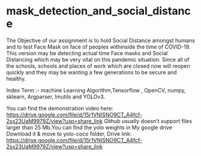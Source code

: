 # mask_detection_and_social_distance


The Objective of our assignment is to hold Social Distance amongst humans and to test Face Mask on face of peoples withinside the time of COVID-19. This version may be detecting actual time Face masks and Social Distancing which may be very vital on this pandemic situation. Since all of the schools, schools and places of work which are closed now will reopen quickly and they may be wanting a few generations to be secure and healthy.

Index Term :- machine Learning Algorithm,Tensorflow , OpenCV, numpy, sklearn, Argparser, Imutils and YOLOv3.

You can find the demonstration video here: https://drive.google.com/file/d/15r1VNISNO9CT_A4fcf-2sx23UaM9979Z/view?usp=share_link
Github usually doesn't support files larger than 25 Mb.You can find the yolo weights in My google drive
Download it & move to yolo-coco folder, Drive link: https://drive.google.com/file/d/15r1VNISNO9CT_A4fcf-2sx23UaM9979Z/view?usp=share_link
